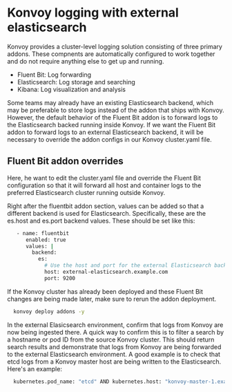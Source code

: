 # Konvoy logging with external elasticsearch

Konvoy provides a cluster-level logging solution consisting of three primary addons. These compnents are automatically configured to work together and do not require anything else to get up and running.

- Fluent Bit: Log forwarding
- Elasticsearch: Log storage and searching
- Kibana: Log visualization and analysis

Some teams may already have an existing Elasticsearch backend, which may be preferable to store logs instead of the addon that ships with Konvoy. However, the default behavior of the Fluent Bit addon is to forward logs to the Elasticsearch backed running inside Konvoy. If we want the Fluent Bit addon to forward logs to an external Elasticsearch backend, it will be necessary to override the addon configs in our Konvoy cluster.yaml file.

## Fluent Bit addon overrides

Here, he want to edit the cluster.yaml file and override the Fluent Bit configuration so that it will forward all host and container logs to the preferred Elasticsearch cluster running outside Konvoy.

Right after the fluentbit addon section, values can be added so that a different backend is used for Elasticsearch. Specifically, these are the es.host and es.port backend values. These should be set like this:

```bash
   - name: fluentbit
      enabled: true
      values: |
        backend:
          es:
            # Use the host and port for the external Elasticsearch backend.
            host: external-elasticsearch.example.com
            port: 9200
```

If the Konvoy cluster has already been deployed and these Fluent Bit changes are being made later, make sure to rerun the addon deployment.

```bash
  konvoy deploy addons -y
```

In the external Elasicsearch environment, confirm that logs from Konvoy are now being ingested there. A quick way to confirm this is to filter a search by a hostname or pod ID from the source Konvoy cluster. This should return search results and demonstrate that logs from Konvoy are being forwarded to the external Elasticsearch environment. A good example is to check that etcd logs from a Konvoy master host are being written to the Elasticsearch. Here's an example:

```bash
  kubernetes.pod_name: "etcd" AND kubernetes.host: "konvoy-master-1.example.com"
```
